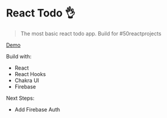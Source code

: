 # React Todo 👌

> The most basic react todo app. Build for #50reactprojects

[Demo](https://react-todo.hauptrolle.vercel.app/)

Build with:

- React
- React Hooks
- Chakra UI
- Firebase

Next Steps:

- Add Firebase Auth
